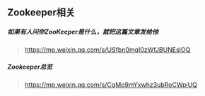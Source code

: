 ## Zookeeper相关
##### 如果有人问你ZooKeeper是什么，就把这篇文章发给他
>https://mp.weixin.qq.com/s/USfbn0mqI0zWfJBUNEslOQ
##### Zookeeper总览
>https://mp.weixin.qq.com/s/CqMo9mYxwhz3ubRoCWpiUQ
